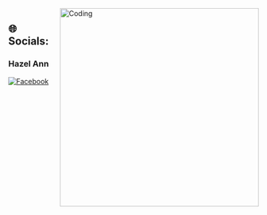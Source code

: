 <img align="right" alt="Coding" width="400" src="https://i.redd.it/tmpp9e8opvo91.gif" />

## 🌐 Socials:

### Hazel Ann  
[![Facebook](https://img.shields.io/badge/Facebook-%231877F2.svg?logo=Facebook&logoColor=white)](https://www.facebook.com/hazel.ann.547727)
